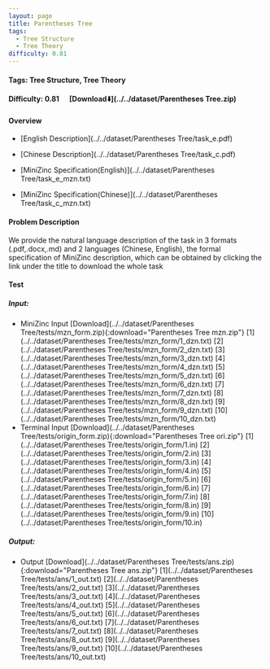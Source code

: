 ```yaml
---
layout: page
title: Parentheses Tree
tags:
  - Tree Structure
  - Tree Theory
difficulty: 0.81
---
```


#### Tags: Tree Structure, Tree Theory
#### Difficulty: 0.81 &nbsp;&nbsp;&nbsp;&nbsp; [Download⬇️](../../dataset/Parentheses Tree.zip)
#### Overview
- [English Description](../../dataset/Parentheses Tree/task_e.pdf)
- [Chinese Description](../../dataset/Parentheses Tree/task_c.pdf)
- [MiniZinc Specification(English)](../../dataset/Parentheses Tree/task_e_mzn.txt)

- [MiniZinc Specification(Chinese)](../../dataset/Parentheses Tree/task_c_mzn.txt)

#### Problem Description
We provide the natural language description of the task in 3 formats (.pdf,.docx,.md) and 2 languages (Chinese, English), the formal specification of MiniZinc description, which can be obtained by clicking the link under the title to download the whole task
#### Test
##### Input:
- MiniZinc Input [Download](../../dataset/Parentheses Tree/tests/mzn_form.zip){:download="Parentheses Tree mzn.zip"} [1](../../dataset/Parentheses Tree/tests/mzn_form/1_dzn.txt) [2](../../dataset/Parentheses Tree/tests/mzn_form/2_dzn.txt) [3](../../dataset/Parentheses Tree/tests/mzn_form/3_dzn.txt) [4](../../dataset/Parentheses Tree/tests/mzn_form/4_dzn.txt) [5](../../dataset/Parentheses Tree/tests/mzn_form/5_dzn.txt) [6](../../dataset/Parentheses Tree/tests/mzn_form/6_dzn.txt) [7](../../dataset/Parentheses Tree/tests/mzn_form/7_dzn.txt) [8](../../dataset/Parentheses Tree/tests/mzn_form/8_dzn.txt) [9](../../dataset/Parentheses Tree/tests/mzn_form/9_dzn.txt) [10](../../dataset/Parentheses Tree/tests/mzn_form/10_dzn.txt) 
- Terminal Input [Download](../../dataset/Parentheses Tree/tests/origin_form.zip){:download="Parentheses Tree ori.zip"} [1](../../dataset/Parentheses Tree/tests/origin_form/1.in) [2](../../dataset/Parentheses Tree/tests/origin_form/2.in) [3](../../dataset/Parentheses Tree/tests/origin_form/3.in) [4](../../dataset/Parentheses Tree/tests/origin_form/4.in) [5](../../dataset/Parentheses Tree/tests/origin_form/5.in) [6](../../dataset/Parentheses Tree/tests/origin_form/6.in) [7](../../dataset/Parentheses Tree/tests/origin_form/7.in) [8](../../dataset/Parentheses Tree/tests/origin_form/8.in) [9](../../dataset/Parentheses Tree/tests/origin_form/9.in) [10](../../dataset/Parentheses Tree/tests/origin_form/10.in) 

##### Output:
- Output [Download](../../dataset/Parentheses Tree/tests/ans.zip){:download="Parentheses Tree ans.zip"} [1](../../dataset/Parentheses Tree/tests/ans/1_out.txt) [2](../../dataset/Parentheses Tree/tests/ans/2_out.txt) [3](../../dataset/Parentheses Tree/tests/ans/3_out.txt) [4](../../dataset/Parentheses Tree/tests/ans/4_out.txt) [5](../../dataset/Parentheses Tree/tests/ans/5_out.txt) [6](../../dataset/Parentheses Tree/tests/ans/6_out.txt) [7](../../dataset/Parentheses Tree/tests/ans/7_out.txt) [8](../../dataset/Parentheses Tree/tests/ans/8_out.txt) [9](../../dataset/Parentheses Tree/tests/ans/9_out.txt) [10](../../dataset/Parentheses Tree/tests/ans/10_out.txt) 

